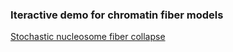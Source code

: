 ### Iteractive demo for chromatin fiber models

[Stochastic nucleosome fiber collapse](fiber_collapse.md)